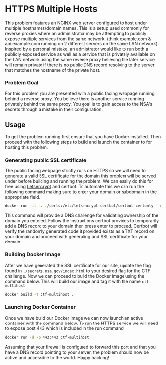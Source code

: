 # HTTPS Multiple Hosts
This problem features an NGINX web server configured to host under multiple hostnames/domain names. This is a setup used commonly for reverse proxies where an administrator may be attempting to publicly expose multiple services from the same network. (think example.com & api.example.com running on 2 different servers on the same LAN network). Inspired by a personal mistake, an admistrator would like to run both a publicly exposed service as well as a service that is privately available on the LAN network using the same reverse proxy believing the later service will remain private if there is no public DNS record resolving to the server that matches the hostname of the private host.

### Problem Goal
For this problem you are presented with a public facing webpage running behind a reverse proxy. You believe there is another service running privately behind the same proxy. You goal is to gain access to the NSA's secrets through a mistake in their configuration.

## Usage
To get the problem running first ensure that you have Docker installed. Then proceed with the following steps to build and launch the container to for hosting this problem.

### Generating public SSL certificate
The public facing webpage strictly runs on HTTPS so we will need to generate a valid SSL certificate for the domain this problem will be served under before building and running the problem. We can easily do this for free using [Letsencrypt](https://letsencrypt.org/) and certbot. To automate this we can run the following command making sure to enter your domain or subdomain in the appropriate field.
```sh
docker run -it -v ./certs:/etc/letsencrypt certbot/certbot certonly --manual --register-unsafely-without-email --agree-tos --preferred-challenges dns --cert-name public -d "YOUR-DOMAIN-HERE"
```
This command will provide a DNS challenge for validating ownership of the domain you entered. Follow the instructions certbot provides to temporarily add a DNS record to your domain then press enter to proceed. Certbot will verify the randomly generated code it provided exists as a TXT record on your domain and proceed with generating and SSL certificate for your domain.

### Building Docker Image
After we have generated the SSL certificate for our site, update the flag found in `./secrets.nsa.gov/index.html` to your desired flag for the CTF challenge. Now we can proceed to build the Docker image using the command below. This will build our image and tag it with the name `ctf-multihost`
```sh
docker build -t ctf-multihost .
```

### Launching Docker Container
Once we have build our Docker image we can now launch an active container with the command below. To run the HTTPS service we will need to expose post 443 which is included in the run command.
```sh
docker run -d -p 443:443 ctf-multihost
```

Assuming that your firewall is configured to forward this port and that you have a DNS record pointing to your server, the problem should now be active and accessible to the world. Happy hacking!